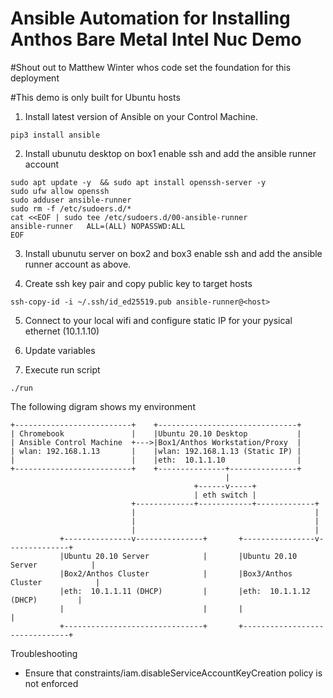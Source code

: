 # Ansible Automation for Installing Anthos Bare Metal Intel Nuc Demo 

#Shout out to Matthew Winter whos code set the foundation for this deployment

#This demo is only built for Ubuntu hosts


1. Install latest version of Ansible on your Control Machine. 
```
pip3 install ansible
```
2. Install ubunutu desktop on box1 enable ssh and add the ansible runner account
```
sudo apt update -y  && sudo apt install openssh-server -y
sudo ufw allow openssh
sudo adduser ansible-runner
sudo rm -f /etc/sudoers.d/*
cat <<EOF | sudo tee /etc/sudoers.d/00-ansible-runner
ansible-runner   ALL=(ALL) NOPASSWD:ALL
EOF
```
3. Install ubunutu server on box2 and box3 enable ssh and add the ansible runner account as above.

4. Create ssh key pair and copy public key to target hosts
```
ssh-copy-id -i ~/.ssh/id_ed25519.pub ansible-runner@<host>
```
5. Connect to your local wifi and configure static IP for your pysical ethernet  (10.1.1.10)

6. Update variables

7. Execute run script
```
./run
```

The following digram shows my environment

```ditaa {cmd=true args=["-E"]}
+--------------------------+    +-------------------------------+
| Chromebook               |    |Ubuntu 20.10 Desktop           |
| Ansible Control Machine  +--->|Box1/Anthos Workstation/Proxy  |
| wlan: 192.168.1.13       |    |wlan: 192.168.1.13 (Static IP) |
|                          |    |eth:  10.1.1.10                |
+--------------------------+    +---------------+---------------+
                                                |
                                         +------v-----+
                                         | eth switch |
                           +-------------+------------+-------------+
                           |                                        |
                           |                                        |
                           |                                        |
           +---------------v---------------+       +----------------v--------------+
           |Ubuntu 20.10 Server            |       |Ubuntu 20.10 Server            |
           |Box2/Anthos Cluster            |       |Box3/Anthos Cluster            |
           |eth:  10.1.1.11 (DHCP)         |       |eth:  10.1.1.12 (DHCP)         |
           |                               |       |                               |
           +-------------------------------+       +-------------------------------+
  ```

  Troubleshooting
  - Ensure that constraints/iam.disableServiceAccountKeyCreation policy is not enforced